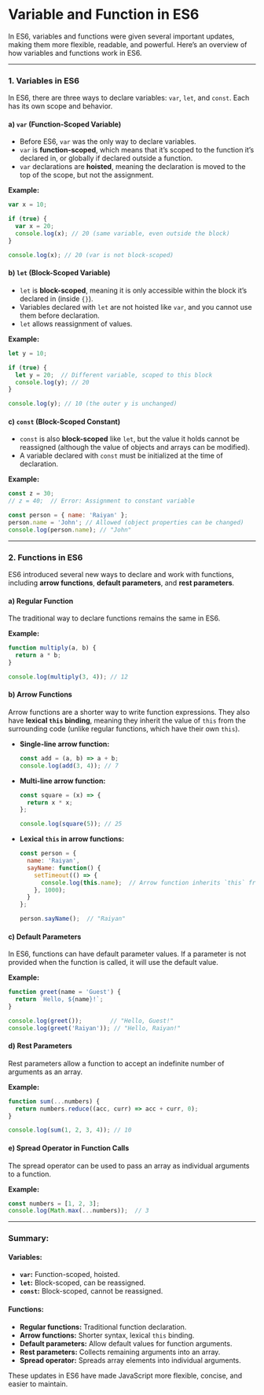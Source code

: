 # Variable and Function in ES6

In ES6, variables and functions were given several important updates, making them more flexible, readable, and powerful. Here’s an overview of how variables and functions work in ES6.

---

### **1. Variables in ES6**

In ES6, there are three ways to declare variables: `var`, `let`, and `const`. Each has its own scope and behavior.

#### **a) `var` (Function-Scoped Variable)**
- Before ES6, `var` was the only way to declare variables. 
- `var` is **function-scoped**, which means that it’s scoped to the function it’s declared in, or globally if declared outside a function.
- `var` declarations are **hoisted**, meaning the declaration is moved to the top of the scope, but not the assignment.

**Example:**
```js
var x = 10;

if (true) {
  var x = 20;
  console.log(x); // 20 (same variable, even outside the block)
}

console.log(x); // 20 (var is not block-scoped)
```

#### **b) `let` (Block-Scoped Variable)**
- `let` is **block-scoped**, meaning it is only accessible within the block it’s declared in (inside `{}`).
- Variables declared with `let` are not hoisted like `var`, and you cannot use them before declaration.
- `let` allows reassignment of values.

**Example:**
```js
let y = 10;

if (true) {
  let y = 20;  // Different variable, scoped to this block
  console.log(y); // 20
}

console.log(y); // 10 (the outer y is unchanged)
```

#### **c) `const` (Block-Scoped Constant)**
- `const` is also **block-scoped** like `let`, but the value it holds cannot be reassigned (although the value of objects and arrays can be modified).
- A variable declared with `const` must be initialized at the time of declaration.

**Example:**
```js
const z = 30;
// z = 40;  // Error: Assignment to constant variable

const person = { name: 'Raiyan' };
person.name = 'John'; // Allowed (object properties can be changed)
console.log(person.name); // "John"
```

---

### **2. Functions in ES6**

ES6 introduced several new ways to declare and work with functions, including **arrow functions**, **default parameters**, and **rest parameters**.

#### **a) Regular Function**
The traditional way to declare functions remains the same in ES6.

**Example:**
```js
function multiply(a, b) {
  return a * b;
}

console.log(multiply(3, 4)); // 12
```

#### **b) Arrow Functions**
Arrow functions are a shorter way to write function expressions. They also have **lexical `this` binding**, meaning they inherit the value of `this` from the surrounding code (unlike regular functions, which have their own `this`).

- **Single-line arrow function:**
  ```js
  const add = (a, b) => a + b;
  console.log(add(3, 4)); // 7
  ```

- **Multi-line arrow function:**
  ```js
  const square = (x) => {
    return x * x;
  };

  console.log(square(5)); // 25
  ```

- **Lexical `this` in arrow functions:**
  ```js
  const person = {
    name: 'Raiyan',
    sayName: function() {
      setTimeout(() => {
        console.log(this.name);  // Arrow function inherits `this` from sayName's scope
      }, 1000);
    }
  };

  person.sayName();  // "Raiyan"
  ```

#### **c) Default Parameters**
In ES6, functions can have default parameter values. If a parameter is not provided when the function is called, it will use the default value.

**Example:**
```js
function greet(name = 'Guest') {
  return `Hello, ${name}!`;
}

console.log(greet());        // "Hello, Guest!"
console.log(greet('Raiyan')); // "Hello, Raiyan!"
```

#### **d) Rest Parameters**
Rest parameters allow a function to accept an indefinite number of arguments as an array.

**Example:**
```js
function sum(...numbers) {
  return numbers.reduce((acc, curr) => acc + curr, 0);
}

console.log(sum(1, 2, 3, 4)); // 10
```

#### **e) Spread Operator in Function Calls**
The spread operator can be used to pass an array as individual arguments to a function.

**Example:**
```js
const numbers = [1, 2, 3];
console.log(Math.max(...numbers));  // 3
```

---

### **Summary:**

#### **Variables:**
- **`var`:** Function-scoped, hoisted.
- **`let`:** Block-scoped, can be reassigned.
- **`const`:** Block-scoped, cannot be reassigned.

#### **Functions:**
- **Regular functions:** Traditional function declaration.
- **Arrow functions:** Shorter syntax, lexical `this` binding.
- **Default parameters:** Allow default values for function arguments.
- **Rest parameters:** Collects remaining arguments into an array.
- **Spread operator:** Spreads array elements into individual arguments.

These updates in ES6 have made JavaScript more flexible, concise, and easier to maintain.